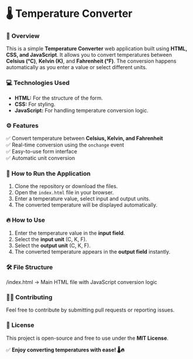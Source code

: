 # 🌡️ Temperature Converter

### 🎯 **Overview**
This is a simple **Temperature Converter** web application built using **HTML, CSS, and JavaScript**. It allows you to convert temperatures between **Celsius (°C)**, **Kelvin (K)**, and **Fahrenheit (°F)**. The conversion happens automatically as you enter a value or select different units.

### 💻 **Technologies Used**
- **HTML:** For the structure of the form.  
- **CSS:** For styling.  
- **JavaScript:** For handling temperature conversion logic.  

### ⚙️ **Features**
✅ Convert temperature between **Celsius, Kelvin, and Fahrenheit**  
✅ Real-time conversion using the `onchange` event  
✅ Easy-to-use form interface  
✅ Automatic unit conversion  

### 🚀 **How to Run the Application**
1. Clone the repository or download the files.  
2. Open the `index.html` file in your browser.  
3. Enter a temperature value, select input and output units.  
4. The converted temperature will be displayed automatically.  

### 🔥 **How to Use**
1. Enter the temperature value in the **input field**.  
2. Select the **input unit** (C, K, F).  
3. Select the **output unit** (C, K, F).  
4. The converted temperature appears in the **output field** instantly.  

### 🛠️ **File Structure**

/index.html      -> Main HTML file with JavaScript conversion logic  

### 👨‍💻 **Contributing**
Feel free to contribute by submitting pull requests or reporting issues.  

### 📄 **License**
This project is open-source and free to use under the **MIT License**.  

✅ **Enjoy converting temperatures with ease! 🌡️🔥**
